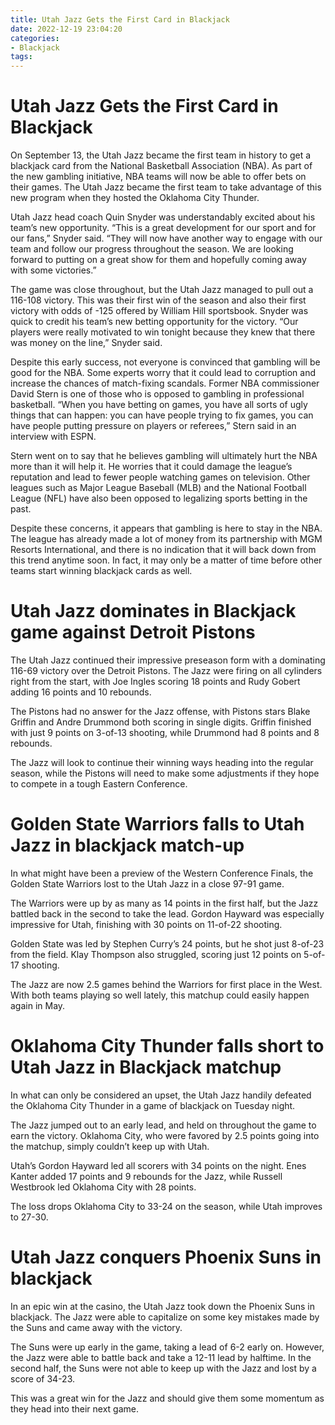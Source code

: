 ```yaml
---
title: Utah Jazz Gets the First Card in Blackjack 
date: 2022-12-19 23:04:20
categories:
- Blackjack
tags:
---
```



#  Utah Jazz Gets the First Card in Blackjack 

On September 13, the Utah Jazz became the first team in history to get a blackjack card from the National Basketball Association (NBA). As part of the new gambling initiative, NBA teams will now be able to offer bets on their games. The Utah Jazz became the first team to take advantage of this new program when they hosted the Oklahoma City Thunder. 

Utah Jazz head coach Quin Snyder was understandably excited about his team’s new opportunity. “This is a great development for our sport and for our fans,” Snyder said. “They will now have another way to engage with our team and follow our progress throughout the season. We are looking forward to putting on a great show for them and hopefully coming away with some victories.” 

The game was close throughout, but the Utah Jazz managed to pull out a 116-108 victory. This was their first win of the season and also their first victory with odds of -125 offered by William Hill sportsbook. Snyder was quick to credit his team’s new betting opportunity for the victory. “Our players were really motivated to win tonight because they knew that there was money on the line,” Snyder said. 

Despite this early success, not everyone is convinced that gambling will be good for the NBA. Some experts worry that it could lead to corruption and increase the chances of match-fixing scandals. Former NBA commissioner David Stern is one of those who is opposed to gambling in professional basketball. “When you have betting on games, you have all sorts of ugly things that can happen: you can have people trying to fix games, you can have people putting pressure on players or referees,” Stern said in an interview with ESPN. 

Stern went on to say that he believes gambling will ultimately hurt the NBA more than it will help it. He worries that it could damage the league’s reputation and lead to fewer people watching games on television. Other leagues such as Major League Baseball (MLB) and the National Football League (NFL) have also been opposed to legalizing sports betting in the past. 

Despite these concerns, it appears that gambling is here to stay in the NBA. The league has already made a lot of money from its partnership with MGM Resorts International, and there is no indication that it will back down from this trend anytime soon. In fact, it may only be a matter of time before other teams start winning blackjack cards as well.

#  Utah Jazz dominates in Blackjack game against Detroit Pistons 

The Utah Jazz continued their impressive preseason form with a dominating 116-69 victory over the Detroit Pistons. The Jazz were firing on all cylinders right from the start, with Joe Ingles scoring 18 points and Rudy Gobert adding 16 points and 10 rebounds.

The Pistons had no answer for the Jazz offense, with Pistons stars Blake Griffin and Andre Drummond both scoring in single digits. Griffin finished with just 9 points on 3-of-13 shooting, while Drummond had 8 points and 8 rebounds.

The Jazz will look to continue their winning ways heading into the regular season, while the Pistons will need to make some adjustments if they hope to compete in a tough Eastern Conference.

#  Golden State Warriors falls to Utah Jazz in blackjack match-up 

In what might have been a preview of the Western Conference Finals, the Golden State Warriors lost to the Utah Jazz in a close 97-91 game.

The Warriors were up by as many as 14 points in the first half, but the Jazz battled back in the second to take the lead. Gordon Hayward was especially impressive for Utah, finishing with 30 points on 11-of-22 shooting.

Golden State was led by Stephen Curry’s 24 points, but he shot just 8-of-23 from the field. Klay Thompson also struggled, scoring just 12 points on 5-of-17 shooting.

The Jazz are now 2.5 games behind the Warriors for first place in the West. With both teams playing so well lately, this matchup could easily happen again in May.

#  Oklahoma City Thunder falls short to Utah Jazz in Blackjack matchup 

In what can only be considered an upset, the Utah Jazz handily defeated the Oklahoma City Thunder in a game of blackjack on Tuesday night.

The Jazz jumped out to an early lead, and held on throughout the game to earn the victory. Oklahoma City, who were favored by 2.5 points going into the matchup, simply couldn’t keep up with Utah.

Utah’s Gordon Hayward led all scorers with 34 points on the night. Enes Kanter added 17 points and 9 rebounds for the Jazz, while Russell Westbrook led Oklahoma City with 28 points.

The loss drops Oklahoma City to 33-24 on the season, while Utah improves to 27-30.

#  Utah Jazz conquers Phoenix Suns in blackjack

In an epic win at the casino, the Utah Jazz took down the Phoenix Suns in blackjack. The Jazz were able to capitalize on some key mistakes made by the Suns and came away with the victory.

The Suns were up early in the game, taking a lead of 6-2 early on. However, the Jazz were able to battle back and take a 12-11 lead by halftime. In the second half, the Suns were not able to keep up with the Jazz and lost by a score of 34-23.

This was a great win for the Jazz and should give them some momentum as they head into their next game.